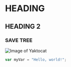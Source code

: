 # HEADING
## HEADING 2
### SAVE TREE
![Image of Yaktocat](https://octodex.github.com/images/yaktocat.png)
``` javascript
var myVar = "Hello, world!";
```
